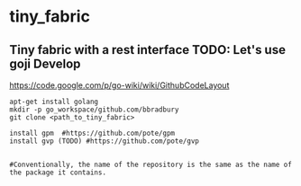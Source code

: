 tiny_fabric
===========

Tiny fabric with a rest interface
TODO: Let's use goji
Develop
-------
https://code.google.com/p/go-wiki/wiki/GithubCodeLayout

```
apt-get install golang
mkdir -p go_workspace/github.com/bbradbury
git clone <path_to_tiny_fabric>

install gpm  #https://github.com/pote/gpm
install gvp (TODO) #https://github.com/pote/gvp


#Conventionally, the name of the repository is the same as the name of the package it contains. 

```
